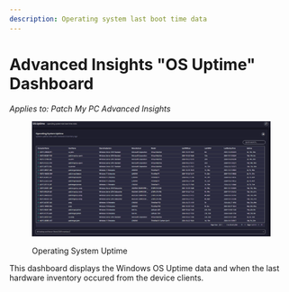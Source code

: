 ```yaml
---
description: Operating system last boot time data
---
```


# Advanced Insights "OS Uptime" Dashboard

_Applies to: Patch My PC Advanced Insights_

<figure><img src="/_images/gitbook/image%20%282169%29.png" alt=""><figcaption><p>Operating System Uptime</p></figcaption></figure>

This dashboard displays the Windows OS Uptime data and when the last hardware inventory occured from the device clients.
